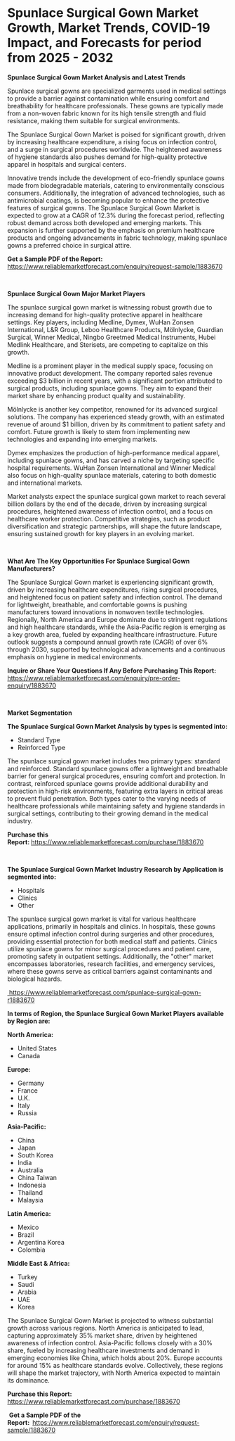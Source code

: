<p><h1>Spunlace Surgical Gown Market Growth, Market Trends, COVID-19 Impact, and Forecasts for period from 2025 - 2032</h1></p><p><strong>Spunlace Surgical Gown Market Analysis and Latest Trends</strong></p>
<p><p>Spunlace surgical gowns are specialized garments used in medical settings to provide a barrier against contamination while ensuring comfort and breathability for healthcare professionals. These gowns are typically made from a non-woven fabric known for its high tensile strength and fluid resistance, making them suitable for surgical environments.</p><p>The Spunlace Surgical Gown Market is poised for significant growth, driven by increasing healthcare expenditure, a rising focus on infection control, and a surge in surgical procedures worldwide. The heightened awareness of hygiene standards also pushes demand for high-quality protective apparel in hospitals and surgical centers.</p><p>Innovative trends include the development of eco-friendly spunlace gowns made from biodegradable materials, catering to environmentally conscious consumers. Additionally, the integration of advanced technologies, such as antimicrobial coatings, is becoming popular to enhance the protective features of surgical gowns. The Spunlace Surgical Gown Market is expected to grow at a CAGR of 12.3% during the forecast period, reflecting robust demand across both developed and emerging markets. This expansion is further supported by the emphasis on premium healthcare products and ongoing advancements in fabric technology, making spunlace gowns a preferred choice in surgical attire.</p></p>
<p><strong>Get a Sample PDF of the Report:&nbsp;</strong> <a href="https://www.reliablemarketforecast.com/enquiry/request-sample/1883670?utm_campaign=3382&utm_medium=2&utm_source=Github&utm_content=ia&utm_term=13042025&utm_id=spunlace-surgical-gown">https://www.reliablemarketforecast.com/enquiry/request-sample/1883670</a></p>
<p>&nbsp;</p>
<p><strong>Spunlace Surgical Gown Major Market Players</strong></p>
<p><p>The spunlace surgical gown market is witnessing robust growth due to increasing demand for high-quality protective apparel in healthcare settings. Key players, including Medline, Dymex, WuHan Zonsen International, L&R Group, Leboo Healthcare Products, Mölnlycke, Guardian Surgical, Winner Medical, Ningbo Greetmed Medical Instruments, Hubei Medlink Healthcare, and Sterisets, are competing to capitalize on this growth.</p><p>Medline is a prominent player in the medical supply space, focusing on innovative product development. The company reported sales revenue exceeding $3 billion in recent years, with a significant portion attributed to surgical products, including spunlace gowns. They aim to expand their market share by enhancing product quality and sustainability.</p><p>Mölnlycke is another key competitor, renowned for its advanced surgical solutions. The company has experienced steady growth, with an estimated revenue of around $1 billion, driven by its commitment to patient safety and comfort. Future growth is likely to stem from implementing new technologies and expanding into emerging markets.</p><p>Dymex emphasizes the production of high-performance medical apparel, including spunlace gowns, and has carved a niche by targeting specific hospital requirements. WuHan Zonsen International and Winner Medical also focus on high-quality spunlace materials, catering to both domestic and international markets.</p><p>Market analysts expect the spunlace surgical gown market to reach several billion dollars by the end of the decade, driven by increasing surgical procedures, heightened awareness of infection control, and a focus on healthcare worker protection. Competitive strategies, such as product diversification and strategic partnerships, will shape the future landscape, ensuring sustained growth for key players in an evolving market.</p></p>
<p>&nbsp;</p>
<p><strong>What Are The Key Opportunities For Spunlace Surgical Gown Manufacturers?</strong></p>
<p><p>The Spunlace Surgical Gown market is experiencing significant growth, driven by increasing healthcare expenditures, rising surgical procedures, and heightened focus on patient safety and infection control. The demand for lightweight, breathable, and comfortable gowns is pushing manufacturers toward innovations in nonwoven textile technologies. Regionally, North America and Europe dominate due to stringent regulations and high healthcare standards, while the Asia-Pacific region is emerging as a key growth area, fueled by expanding healthcare infrastructure. Future outlook suggests a compound annual growth rate (CAGR) of over 6% through 2030, supported by technological advancements and a continuous emphasis on hygiene in medical environments.</p></p>
<p><strong>Inquire or Share Your Questions If Any Before Purchasing This Report:</strong> <a href="https://www.reliablemarketforecast.com/enquiry/pre-order-enquiry/1883670?utm_campaign=3382&utm_medium=2&utm_source=Github&utm_content=ia&utm_term=13042025&utm_id=spunlace-surgical-gown">https://www.reliablemarketforecast.com/enquiry/pre-order-enquiry/1883670</a></p>
<p>&nbsp;</p>
<p><strong>Market Segmentation</strong></p>
<p><strong>The Spunlace Surgical Gown Market Analysis by types is segmented into:</strong></p>
<p><ul><li>Standard Type</li><li>Reinforced Type</li></ul></p>
<p><p>The spunlace surgical gown market includes two primary types: standard and reinforced. Standard spunlace gowns offer a lightweight and breathable barrier for general surgical procedures, ensuring comfort and protection. In contrast, reinforced spunlace gowns provide additional durability and protection in high-risk environments, featuring extra layers in critical areas to prevent fluid penetration. Both types cater to the varying needs of healthcare professionals while maintaining safety and hygiene standards in surgical settings, contributing to their growing demand in the medical industry.</p></p>
<p><strong>Purchase this Report:&nbsp;</strong><a href="https://www.reliablemarketforecast.com/purchase/1883670?utm_campaign=3382&utm_medium=2&utm_source=Github&utm_content=ia&utm_term=13042025&utm_id=spunlace-surgical-gown">https://www.reliablemarketforecast.com/purchase/1883670</a></p>
<p>&nbsp;</p>
<p><strong>The Spunlace Surgical Gown Market Industry Research by Application is segmented into:</strong></p>
<p><ul><li>Hospitals</li><li>Clinics</li><li>Other</li></ul></p>
<p><p>The spunlace surgical gown market is vital for various healthcare applications, primarily in hospitals and clinics. In hospitals, these gowns ensure optimal infection control during surgeries and other procedures, providing essential protection for both medical staff and patients. Clinics utilize spunlace gowns for minor surgical procedures and patient care, promoting safety in outpatient settings. Additionally, the "other" market encompasses laboratories, research facilities, and emergency services, where these gowns serve as critical barriers against contaminants and biological hazards.</p></p>
<p><a href="https://www.reliablemarketforecast.com/spunlace-surgical-gown-r1883670?utm_campaign=3382&utm_medium=2&utm_source=Github&utm_content=ia&utm_term=13042025&utm_id=spunlace-surgical-gown">&nbsp;https://www.reliablemarketforecast.com/spunlace-surgical-gown-r1883670</a></p>
<p><strong>In terms of Region, the Spunlace Surgical Gown Market Players available by Region are:</strong></p>
<p>
    <p> <strong> North America: </strong>
        <ul>
            <li>United States</li>
            <li>Canada</li>
        </ul>
        </p> 
    <p> <strong> Europe: </strong>
        <ul>
            <li>Germany</li>
            <li>France</li>
            <li>U.K.</li>
            <li>Italy</li>
            <li>Russia</li>
        </ul>
        </p> 
    <p> <strong> Asia-Pacific: </strong>
        <ul>
            <li>China</li>
            <li>Japan</li>
            <li>South Korea</li>
            <li>India</li>
            <li>Australia</li>
            <li>China Taiwan</li>
            <li>Indonesia</li>
            <li>Thailand</li>
            <li>Malaysia</li>
        </ul>
        </p> 
    <p> <strong> Latin America: </strong>
        <ul>
            <li>Mexico</li>
            <li>Brazil</li>
            <li>Argentina Korea</li>
            <li>Colombia</li>
        </ul>
        </p> 
    <p> <strong> Middle East & Africa: </strong>
        <ul>
            <li>Turkey</li>
            <li>Saudi</li>
            <li>Arabia</li>
            <li>UAE</li>
            <li>Korea</li>
        </ul>
    </p>
    </p>
<p><p>The Spunlace Surgical Gown Market is projected to witness substantial growth across various regions. North America is anticipated to lead, capturing approximately 35% market share, driven by heightened awareness of infection control. Asia-Pacific follows closely with a 30% share, fueled by increasing healthcare investments and demand in emerging economies like China, which holds about 20%. Europe accounts for around 15% as healthcare standards evolve. Collectively, these regions will shape the market trajectory, with North America expected to maintain its dominance.</p></p>
<p><strong>Purchase this Report: </strong><a href="https://www.reliablemarketforecast.com/purchase/1883670?utm_campaign=3382&utm_medium=2&utm_source=Github&utm_content=ia&utm_term=13042025&utm_id=spunlace-surgical-gown">https://www.reliablemarketforecast.com/purchase/1883670</a></p>
<p>&nbsp;<strong>Get a Sample PDF of the Report:&nbsp;&nbsp;</strong><a href="https://www.reliablemarketforecast.com/enquiry/request-sample/1883670?utm_campaign=3382&utm_medium=2&utm_source=Github&utm_content=ia&utm_term=13042025&utm_id=spunlace-surgical-gown">https://www.reliablemarketforecast.com/enquiry/request-sample/1883670</a></p>
<p><strong></strong></p>
<p><p></p><p></p><p></p></p>